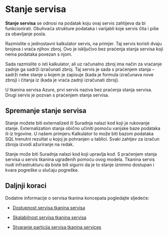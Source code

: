 <properties
   pageTitle="Definiranje i upravljanje stanje | Microsoft Azure"
   description="Definiranje i upravljanje stanje servisa tkanina servisa"
   services="service-fabric"
   documentationCenter=".net"
   authors="appi101"
   manager="timlt"
   editor=""/>

<tags
   ms.service="service-fabric"
   ms.devlang="dotnet"
   ms.topic="article"
   ms.tgt_pltfrm="NA"
   ms.workload="NA"
   ms.date="08/10/2016"
   ms.author="aprameyr"/>

# <a name="service-state"></a>Stanje servisa
**Stanje servisa** se odnosi na podatak koju ovaj servis zahtijeva da bi funkcionirati. Obuhvaća strukture podataka i varijabli koje servis čita i piše za obavljanje posla.

Razmislite o jednostavni kalkulator servis, na primjer. Taj servis koristi dvaju brojeva i vraća njihov zbroj. Ovo je isključivo bez praćenja stanja servisa koji nema podataka povezan s njom.

Sada razmislite o isti kalkulator, ali uz računalno zbroj ima način za vraćanje zadnje ga sadrži izračunati zbroj. Taj servis je sada s praćenjem stanja – sadrži neke stanje u kojem je zapisuje (kada je formula izračunava nove zbroj) i čitanja iz (kada je vraća zadnji izračunati zbroj).

U tkanina servisa Azure, prvi servis naziva bez praćenja stanja servisa. Drugi servis je pozvan s praćenjem stanja servisa.

## <a name="storing-service-state"></a>Spremanje stanje servisa
Stanje možete biti externalized ili Suradnja nalazi kod koji je rukovanje stanje. Externalization stanja obično učiniti pomoću vanjske baze podataka ili iz trgovine. U našem primjeru Kalkulator to može biti bazom podataka SQL trenutni rezultat u kojoj je pohranjen u tablici. Svaki zahtjev za izračun zbroja izvodi ažuriranje na redak.

Stanje može biti Suradnja nalazi kod koji upravlja kod. S praćenjem stanja servisa u servis tkanina ugrađenih pomoću ovog modela. Tkanina servis nudi infrastrukturu da biste bili sigurni da je to stanje iznimno dostupan i kvara pogreške u slučaju pogreške.

## <a name="next-steps"></a>Daljnji koraci

Dodatne informacije o servisa tkanina koncepata pogledajte sljedeće:

- [Dostupnost servisa tkanina servisa](service-fabric-availability-services.md)

- [Skalabilnost servisa tkanina servisa](service-fabric-concepts-scalability.md)

- [Stvaranje particija servisa tkanina services](service-fabric-concepts-partitioning.md)
